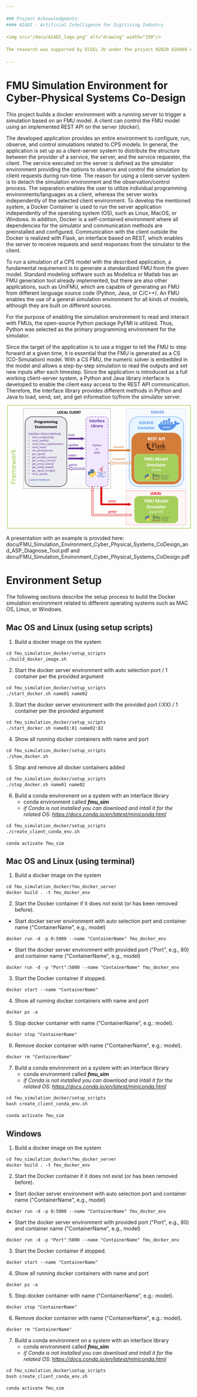 ```yaml
---

### Project Acknowledgments: 
#### AI4DI - Artificial Intelligence for Digitising Industry

<img src="/docu/AI4DI_logo.png" alt="drawing" width="150"/>

The research was supported by ECSEL JU under the project H2020 826060 AI4DI - Artificial Intelligence for Digitising Industry. AI4DI is funded by the Austrian Federal Ministry of Transport, Innovation and Technology (BMVIT) under the program ”ICT of the Future” between May 2019 and April 2022. More information can be retrieved from https://iktderzukunft.at/en/.

---
```


# FMU Simulation Environment for Cyber-Physical Systems Co-Design

This project builds a docker environment with a running server to trigger a simulation based on an FMU model. A client can control the FMU model using an implemented REST API on the server (docker).

The developed application provides an entire environment to configure, run, observe, and control simulations related to CPS models. In general, the application is set up as a client-server system to distribute the structure between the provider of a service, the server, and the service requester, the client. The service executed on the server is defined as the simulator environment providing the options to observe and control the simulation by client requests during run-time. The reason for using a client-server system is to detach the simulation environment and the observation/control process. The separation enables the user to utilize individual programming environments/languages as a client, whereas the server works independently of the selected client environment. To develop the mentioned system, a Docker Container is used to run the server application independently of the operating system (OS), such as Linux, MacOS, or Windows. In addition, Docker is a self-contained environment where all dependencies for the simulator and communication methods are preinstalled and configured. Communication with the client outside the Docker is realized with Flask, an interface based on REST, which enables the server to receive requests and send responses from the simulator to the client. 

To run a simulation of a CPS model with the described application, a fundamental requirement is to generate a standardized FMU from the given model. Standard modeling software such as Modelica or Matlab has an FMU generation tool already implemented, but there are also other applications, such as UniFMU, which are capable of generating an FMU from different language source code (Python, Java, or C/C++). An FMU enables the use of a general simulation environment for all kinds of models, although they are built on different sources.

For the purpose of enabling the simulation environment to read and interact with FMUs, the open-source Python package PyFMI is utilized. Thus, Python was selected as the primary programming environment for the simulator.

Since the target of the application is to use a trigger to tell the FMU to step forward at a given time, it is essential that the FMU is generated as a CS (CO-Simulation) model. With a CS FMU, the numeric solver is embedded in the model and allows a step-by-step simulation to read the outputs and set new inputs after each timestep. 
Since the application is introduced as a full working client-server system, a Python and Java library interface is developed to enable the client easy access to the REST API communication. Therefore, the interface library provides different methods in Python and Java to load, send, set, and get information to/from the simulator server.

![FMU simulation client server environment](/docu/client_server_.png "FMU simulation client server environment")

A presentation with an example is provided here: docu/FMU_Simulation_Environment_Cyber_Physical_Systems_CoDesign_and_ASP_Diagnose_Tool.pdf and docu/FMU_Simulation_Environment_Cyber_Physical_Systems_CoDesign.pdf

# Environment Setup
The following sections describe the setup process to build the Docker simulation environment related to different operating systems such as MAC OS, Linux, or Windows.

## Mac OS and Linux (using setup scripts)
1. Build a docker image on the system
```
cd fmu_simulation_docker/setup_scripts
./build_docker_image.sh
```

2. Start the docker server environment with auto selection port / 1 container per the provided argument
```
cd fmu_simulation_docker/setup_scripts
./start_docker.sh name01 name02
```

3. Start the docker server environment with the provided port (:XX) / 1
container per the provided argument
```
cd fmu_simulation_docker/setup_scripts
./start_docker.sh name01:81 name02:82
```

4. Show all running docker containers with name and port
```
cd fmu_simulation_docker/setup_scripts
./show_docker.sh
```

5. Stop and remove all docker containers added
```
cd fmu_simulation_docker/setup_scripts
./stop_docker.sh name01 name02
```

6. Build a conda environment on a system with an interface library 
    - conda environment called **_fmu_sim_**
    - _if Conda is not installed you can download and intall it for the related OS: https://docs.conda.io/en/latest/miniconda.html_
```
cd fmu_simulation_docker/setup_scripts
./create_client_conda_env.sh

conda activate fmu_sim
```
## Mac OS and Linux (using terminal)

1. Build a docker image on the system
```
cd fmu_simulation_docker/fmu_docker_server
docker build . -t fmu_docker_env
```

2. Start the Docker container if it does not exist (or has been removed before).

- Start docker server environment with auto selection port and container name ("ContainerName", e.g., model)
```
docker run -d -p 0:5000 --name "ContainerName" fmu_docker_env
```

    
- Start the docker server environment with provided port ("Port", e.g., 80) and container name ("ContainerName", e.g., model)
```
docker run -d -p "Port":5000 --name "ContainerName" fmu_docker_env
```

3. Start the Docker container if stopped.
```
docker start --name "ContainerName"
```

4. Show all running docker containers with name and port
```
docker ps -a
```

5. Stop docker container with name ("ContainerName", e.g.: model).
```
docker stop "ContainerName"
```

6. Remove docker container with name ("ContainerName", e.g.: model).
```
docker rm "ContainerName"
```

7. Build a conda environment on a system with an interface library 
    - conda environment called **_fmu_sim_**
    - _if Conda is not installed you can download and intall it for the related OS: https://docs.conda.io/en/latest/miniconda.html_
```
cd fmu_simulation_docker/setup_scripts
bash create_client_conda_env.sh

conda activate fmu_sim
```

## Windows

1. Build a docker image on the system
```
cd fmu_simulation_docker\fmu_docker_server
docker build . -t fmu_docker_env
```

2. Start the Docker container if it does not exist (or has been removed before).

- Start docker server environment with auto selection port and container name ("ContainerName", e.g., model)
```
docker run -d -p 0:5000 --name "ContainerName" fmu_docker_env
```

    
- Start the docker server environment with provided port ("Port", e.g., 80) and container name ("ContainerName", e.g., model)
```
docker run -d -p "Port":5000 --name "ContainerName" fmu_docker_env
```

3. Start the Docker container if stopped.
```
docker start --name "ContainerName"
```

4. Show all running docker containers with name and port
```
docker ps -a
```

5. Stop docker container with name ("ContainerName", e.g.: model).
```
docker stop "ContainerName"
```

6. Remove docker container with name ("ContainerName", e.g.: model).
```
docker rm "ContainerName"
```

7. Build a conda environment on a system with an interface library 
    - conda environment called **_fmu_sim_**
    - _if Conda is not installed you can download and intall it for the related OS: https://docs.conda.io/en/latest/miniconda.html_
```
cd fmu_simulation_docker\setup_scripts
bash create_client_conda_env.sh

conda activate fmu_sim
```
